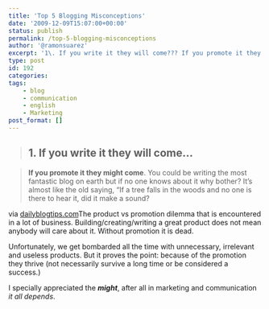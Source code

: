 ```yaml
---
title: 'Top 5 Blogging Misconceptions'
date: '2009-12-09T15:07:00+00:00'
status: publish
permalink: /top-5-blogging-misconceptions
author: '@ramonsuarez'
excerpt: '1\. If you write it they will come??? If you promote it they might come. You could be writing the most fantastic blog on earth but if no one knows about it why bother? It???s almost like the old saying, ???If a tree falls in the woods and no one is there...'
type: post
id: 192
categories:
tags:
    - blog
    - communication
    - english
    - Marketing
post_format: []
---
```

> ## 1. If you write it they will come…

> **If you promote it they might come**. You could be writing the most fantastic blog on earth but if no one knows about it why bother? It’s almost like the old saying, “If a tree falls in the woods and no one is there to hear it, did it make a sound?

via [dailyblogtips.com](http://www.dailyblogtips.com/top-5-blogging-misconceptions/)The product vs promotion dilemma that is encountered in a lot of business. Building/creating/writing a great product does not mean anybody will care about it. Without promotion it is dead.

Unfortunately, we get bombarded all the time with unnecessary, irrelevant and useless products. But it proves the point: because of the promotion they thrive (not necessarily survive a long time or be considered a success.)

I specially appreciated the ***might***, after all in marketing and communication *it all depends*.

